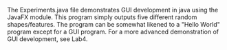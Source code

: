 The Experiments.java file demonstrates GUI development in java using the JavaFX module. This program simply outputs five different random
shapes/features. The program can be somewhat likened to a "Hello World" program except for a GUI program. For a more advanced
demonstration of GUI development, see Lab4.
